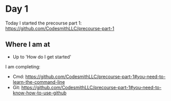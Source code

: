 # Day 1

Today I started the precourse part 1: https://github.com/CodesmithLLC/precourse-part-1

## Where I am at

- Up to 'How do I get started'

I am completing: 

- Cmd: https://github.com/CodesmithLLC/precourse-part-1#you-need-to-learn-the-command-line
- Git: https://github.com/CodesmithLLC/precourse-part-1#you-need-to-know-how-to-use-github
